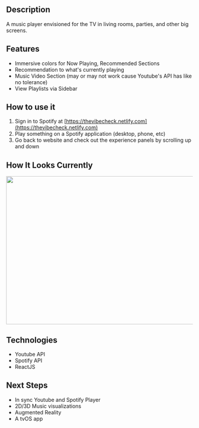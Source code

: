 ## Description
A music player envisioned for the TV in living rooms, parties, and other big screens.

## Features
- Immersive colors for Now Playing, Recommended Sections
- Recommendation to what's currently playing
- Music Video Section (may or may not work cause Youtube's API has like no tolerance)
- View Playlists via Sidebar

## How to use it
1. Sign in to Spotify at [https://thevibecheck.netlify.com](https://thevibecheck.netlify.com)
2. Play something on a Spotify application (desktop, phone, etc)
3. Go back to website and check out the experience panels by scrolling up and down

## How It Looks Currently
<img src="https://github.com/shanjng/vibe-check/blob/main/currentview.png " alt=""
	title="lmao" width="900" height="400" />
	
## Technologies
- Youtube API
- Spotify API
- ReactJS

## Next Steps
- In sync Youtube and Spotify Player
- 2D/3D Music visualizations
- Augmented Reality
- A tvOS app
